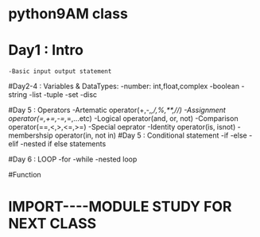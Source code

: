# python9AM class

# Day1 : Intro
    -Basic input output statement
#Day2-4 : Variables & DataTypes:
    -number: int,float,complex
    -boolean
    -string
    -list
    -tuple
    -set
    -disc

#Day 5 : Operators
    -Artematic operator(+,-,*,/,%,**,//)
    -Assignment operator(=,+=,-=,*=,...etc)
    -Logical operator(and, or, not)
    -Comparison operator(==,<,>,<=,>=)
    -Special oeprator
        -Identity operator(is, isnot)
        -membershsip operator(in, not in)
#Day 5 : Conditional statement
    -if
    -else
    -elif
    -nested if else statements

#Day 6 : LOOP
    -for
    -while
    -nested loop

#Function 

# IMPORT----MODULE STUDY FOR NEXT CLASS